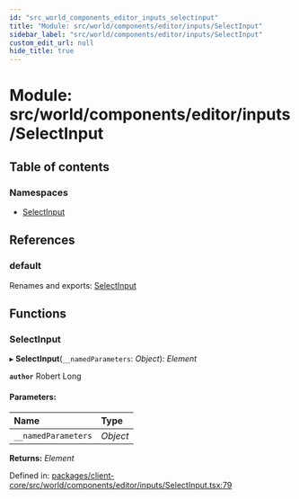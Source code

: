 ```yaml
---
id: "src_world_components_editor_inputs_selectinput"
title: "Module: src/world/components/editor/inputs/SelectInput"
sidebar_label: "src/world/components/editor/inputs/SelectInput"
custom_edit_url: null
hide_title: true
---
```


# Module: src/world/components/editor/inputs/SelectInput

## Table of contents

### Namespaces

- [SelectInput](src_world_components_editor_inputs_selectinput.selectinput.md)

## References

### default

Renames and exports: [SelectInput](src_world_components_editor_inputs_selectinput.md#selectinput)

## Functions

### SelectInput

▸ **SelectInput**(`__namedParameters`: *Object*): *Element*

**`author`** Robert Long

#### Parameters:

| Name | Type |
| :------ | :------ |
| `__namedParameters` | *Object* |

**Returns:** *Element*

Defined in: [packages/client-core/src/world/components/editor/inputs/SelectInput.tsx:79](https://github.com/xr3ngine/xr3ngine/blob/7e8e151f1/packages/client-core/src/world/components/editor/inputs/SelectInput.tsx#L79)
